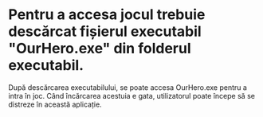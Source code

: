 # Pentru a accesa jocul trebuie descărcat fișierul executabil "OurHero.exe" din folderul executabil.
După descărcarea executabilului, se poate accesa OurHero.exe pentru a intra în joc.
Când încărcarea acestuia e gata, utilizatorul poate începe să se distreze în această aplicație.
